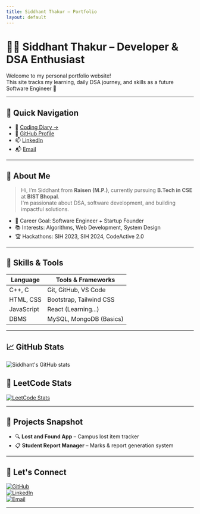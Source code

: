 ```yaml
---
title: Siddhant Thakur – Portfolio
layout: default
---
```


# 👨‍💻 Siddhant Thakur – Developer & DSA Enthusiast

Welcome to my personal portfolio website!  
This site tracks my learning, daily DSA journey, and skills as a future Software Engineer 🚀

---

## 📌 Quick Navigation


- 📘 [Coding Diary →](./coding.md)
- 🧠 [GitHub Profile](https://github.com/Siddhantthakur132)
- 📫 [LinkedIn](https://www.linkedin.com/in/siddhantthakur132/)
- 📬 [Email](mailto:siddhantthakur132@gmail.com)


---

## 🧠 About Me

> Hi, I’m Siddhant from **Raisen (M.P.)**, currently pursuing **B.Tech in CSE** at **BIST Bhopal**.  
> I'm passionate about DSA, software development, and building impactful solutions.

- 🎯 Career Goal: Software Engineer + Startup Founder
- 📚 Interests: Algorithms, Web Development, System Design
- 🏆 Hackathons: SIH 2023, SIH 2024, CodeActive 2.0

---

## 🧰 Skills & Tools

| Language | Tools & Frameworks |
|----------|---------------------|
| C++, C   | Git, GitHub, VS Code |
| HTML, CSS | Bootstrap, Tailwind CSS |
| JavaScript | React (Learning...) |
| DBMS | MySQL, MongoDB (Basics) |

---

## 📈 GitHub Stats

![Siddhant's GitHub stats](https://github-readme-stats.vercel.app/api?username=Siddhantthakur132&show_icons=true&theme=tokyonight)

## 🧮 LeetCode Stats


[![LeetCode Stats](https://leetcard.jacoblin.cool/siddhantthakur132?theme=dark&font=Karma&ext=activity)](https://leetcode.com/u/siddhantthakur132/)


---

## 💼 Projects Snapshot

- 🔍 **Lost and Found App** – Campus lost item tracker
- 📋 **Student Report Manager** – Marks & report generation system

---

## 🔗 Let's Connect


[![GitHub](https://img.shields.io/badge/GitHub-black?style=for-the-badge&logo=github)](https://github.com/Siddhantthakur132)  
[![LinkedIn](https://img.shields.io/badge/LinkedIn-blue?style=for-the-badge&logo=linkedin)](https://www.linkedin.com/in/siddhantthakur132/)  
[![Email](https://img.shields.io/badge/Gmail-red?style=for-the-badge&logo=gmail)](mailto:siddhantthakur132@gmail.com)



---
